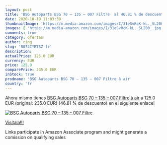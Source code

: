 ```yaml
---
layout: post
title: 'BSG Autoparts BSG 70 – 135 – 007 Filtre  al 46.81 % de descuento'
date: 2020-10-19 11:03:39
thumbnailImage: 'https://m.media-amazon.com/images/I/31eSvRcK-kL._SL200_.jpg'
images: [ 'https://m.media-amazon.com/images/I/31eSvRcK-kL._SL200_.jpg' ]
comments: true
category: ofertas
author: ring
slug: 'B074CYBTSZ-fr'
description:
actualPrice: 125.0 EUR
currency: EUR
price: 125.0
comparePrice: 235.0 EUR
inStock: true
prodname: 'BSG Autoparts BSG 70 – 135 – 007 Filtre à air'
country: 'fr'
---
```


Ahora mismo tienes [BSG Autoparts BSG 70 – 135 – 007 Filtre à air](https://www.amazon.fr/dp/B074CYBTSZ/?tag=tolees0d-21) a 125.0 EUR (original: 235.0 EUR) (46.81 %  de descuento) en el siguiente enlace!

[![BSG Autoparts BSG 70 – 135 – 007 Filtre ](https://m.media-amazon.com/images/I/31eSvRcK-kL._SL200_.jpg)](https://www.amazon.fr/dp/B074CYBTSZ/?tag=tolees0d-21)

[Visítala!!!](https://www.amazon.fr/dp/B074CYBTSZ/?tag=tolees0d-21)

Links participate in Amazon Associate program and might generate a comission on qualifying sales

